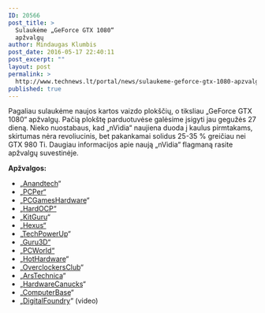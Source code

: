 ```yaml
---
ID: 20566
post_title: >
  Sulaukėme „GeForce GTX 1080“
  apžvalgų
author: Mindaugas Klumbis
post_date: 2016-05-17 22:40:11
post_excerpt: ""
layout: post
permalink: >
  http://www.technews.lt/portal/news/sulaukeme-geforce-gtx-1080-apzvalgu/
published: true
---
```

Pagaliau sulaukėme naujos kartos vaizdo plokščių, o tiksliau „GeForce GTX 1080“ apžvalgų. Pačią plokštę parduotuvėse galėsime įsigyti jau gegužės 27 dieną. Nieko nuostabaus, kad „nVidia“ naujiena duoda į kaulus pirmtakams, skirtumas nėra revoliucinis, bet pakankamai solidus 25-35 % greičiau nei GTX 980 Ti. Daugiau informacijos apie naują „nVidia“ flagmaną rasite apžvalgų suvestinėje.

<strong>Apžvalgos:</strong>
<ul>
 	<li>„<a href="http://www.anandtech.com/show/10326/the-nvidia-geforce-gtx-1080-preview">Anandtech</a>“</li>
 	<li>„<a href="http://www.pcper.com/reviews/Graphics-Cards/GeForce-GTX-1080-8GB-Founders-Edition-Review-GP104-Brings-Pascal-Gamers/PC-Pe">PCPer“
</a></li>
 	<li>„<a href="http://www.pcgameshardware.de/Nvidia-Geforce-Grafikkarte-255598/Specials/Benchmark-Test-Video-1195464/">PCGamesHardware</a>“</li>
 	<li>„<a href="http://www.hardocp.com/article/2016/05/17/nvidia_geforce_gtx_1080_founders_edition_review#.VzsZblKDPIU">HardOCP“
</a></li>
 	<li>„<a href="http://www.pcgameshardware.de/Nvidia-Geforce-Grafikkarte-255598/Specials/Benchmark-Test-Video-1195464/">KitGuru</a>“<a href="http://www.anandtech.com/show/10326/the-nvidia-geforce-gtx-1080-preview">
</a></li>
 	<li>„<a href="http://hexus.net/tech/reviews/graphics/92846-nvidia-geforce-gtx-1080-founders-edition-16nm-pascal/">Hexus“
</a></li>
 	<li>„<a href="https://www.techpowerup.com/reviews/NVIDIA/GeForce_GTX_1080/">TechPowerUp</a>“<a href="http://www.anandtech.com/show/10326/the-nvidia-geforce-gtx-1080-preview">
</a></li>
 	<li>„<a href="http://www.guru3d.com/articles-pages/nvidia-geforce-gtx-1080-review,1.html">Guru3D“
</a></li>
 	<li>„<a href="http://www.pcworld.com/article/3071037/hardware/nvidia-geforce-gtx-1080-review-the-most-badass-graphics-card-ever-created.html">PCWorld“
</a></li>
 	<li>„<a href="http://hothardware.com/reviews/nvidia-geforce-gtx-1080-pascal-gpu-review">HotHardware</a>“</li>
 	<li>„<a href="http://arstechnica.co.uk/gadgets/2016/05/nvidia-gtx-1080-review/">OverclockersClub</a>“</li>
 	<li>„<a href="http://arstechnica.co.uk/gadgets/2016/05/nvidia-gtx-1080-review/">ArsTechnica</a>“</li>
 	<li>„<a href="http://www.hardwarecanucks.com/forum/hardware-canucks-reviews/72560-nvidias-gtx-1080-gtx-1070-detailed.html">HardwareCanucks</a>“</li>
 	<li>„<a href="http://www.computerbase.de/2016-05/geforce-gtx-1080-test/">ComputerBase</a>“</li>
 	<li>„<a href="https://www.youtube.com/watch?v=-ZG54Da2pMM">DigitalFoundry</a>“ (video)</li>
</ul>
&nbsp;

&nbsp;

&nbsp;

&nbsp;

&nbsp;

&nbsp;

&nbsp;

&nbsp;